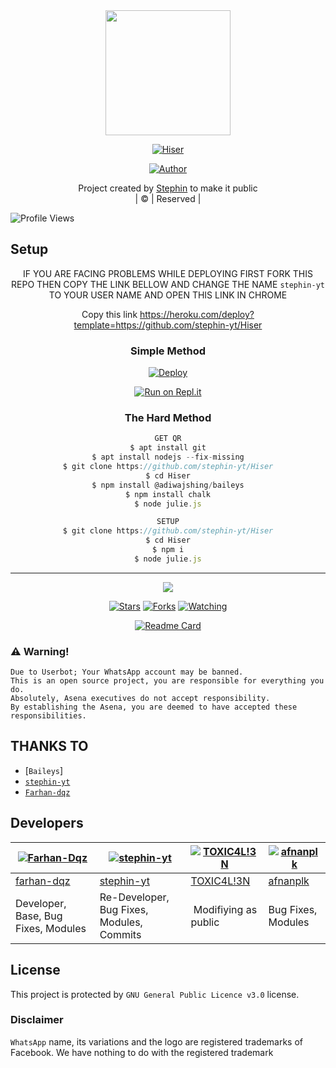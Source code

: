 
<div align="center">
  <img border-radius: 15px src="https://i.imgur.com/lH5sJdR.jpg" width="200" height="200"/>
  <p align="center">
<a href="#"><img title="Hiser" src="https://img.shields.io/badge/Hiser-green?colorA=%23ff0000&colorB=%23017e40&style=for-the-badge"></a>
</p>
  <p align="center">
<a href="https://github.com/stephin-yt"><img title="Author" src="https://img.shields.io/badge/Author-stephin-yt/Hiser?color=blue&style=for-the-badge&logo=whatsapp"></a>
</p>
</div>
<p align="center">
Project created by <a href="https://github.com/stephin-yt">Stephin</a> to make it public
    <br>
       | © |
        Reserved |
    <br> 
</p>

![Profile Views](https://hits.seeyoufarm.com/api/count/incr/badge.svg?url=https://github.com/stephin-yt/Hiser&title=Profile%20Views)

## Setup
<div align="center">

IF YOU ARE FACING PROBLEMS WHILE DEPLOYING
FIRST FORK THIS REPO
THEN COPY THE LINK BELLOW AND CHANGE THE NAME 
`stephin-yt` TO YOUR USER NAME AND OPEN THIS LINK IN CHROME

Copy this link https://heroku.com/deploy?template=https://github.com/stephin-yt/Hiser
</p>

  
### Simple Method
  
[![Deploy](https://www.herokucdn.com/deploy/button.svg)](https://heroku.com/deploy?template=https://github.com/stephin-yt/Hiser) 
  
[![Run on Repl.it](https://repl.it/badge/github/quiec/whatsAlfa)](https://replit.com/@Farhandqz/JulieMwol)
  
### The Hard Method
```js
GET QR
$ apt install git
$ apt install nodejs --fix-missing
$ git clone https://github.com/stephin-yt/Hiser
$ cd Hiser
$ npm install @adiwajshing/baileys
$ npm install chalk
$ node julie.js
```
      
```js
SETUP
$ git clone https://github.com/stephin-yt/Hiser
$ cd Hiser
$ npm i
$ node julie.js
```

----

  <p align="center">
  <a href="httsp://github.com/farhan-dqz/JulieMwol">
    
<a href="https://github.com/stephin-yt/followers">
<img src="https://img.shields.io/github/repo-size/stephin-yt/Hiser?color=green&label=Repo%20total%20size&style=plastic">
<p align="center">
<a href="https://github.com/stephin-yt/followers"
<img title="Followers" src="https://img.shields.io/github/followers/stephin-yt?color=blue&style=flat-square"></a>
<a href="https://github.com/stephin-yt/Hiser/stargazers/"><img title="Stars" src="https://img.shields.io/github/stars/stephin-yt/Hiser?color=blue&style=flat-square"></a>
<a href="https://github.com/stephin-yt/Hiser/network/members"><img title="Forks" src="https://img.shields.io/github/forks/stephin-yt/Hiser?color=blue&style=flat-square"></a>
<a href="https://github.com/stephin-yt/Hiser/watchers"><img title="Watching" src="https://img.shields.io/github/watchers/stephin-yt/Hiser?label=Watchers&color=blue&style=flat-square"></a>
</p>


  [![Readme Card](https://github-readme-stats.vercel.app/api/pin/?username=stephin-yt&repo=Hiser&theme=nightowl)](https://github.com/stephin-yt/Hiser)
  </div>
    
### ⚠️ Warning! 
```
Due to Userbot; Your WhatsApp account may be banned.
This is an open source project, you are responsible for everything you do. 
Absolutely, Asena executives do not accept responsibility.
By establishing the Asena, you are deemed to have accepted these responsibilities.
```

## THANKS TO
* [`Baileys`]
* [`stephin-yt`](https://github.com/stephin-yt)
* [`Farhan-dqz`](https://github.com/Farhan-dqz)

## Developers
  <div align="center">
    
  [![Farhan-Dqz](https://github.com/farhan-dqz.png?size=100)](https://github.com/farhan-dqz) | [![stephin-yt](https://avatars.githubusercontent.com/u/93263203?v=4)](https://github.com/TOXIC-DEVIL) |  [![TOXIC4L!3N](https://github.com/Alien-alfa.png?size=100)](https://github.com/AI-VIKI) | [![afnanplk](https://github.com/afnanplk.png?size=100)](https://github.com/afnanplk) 
----|----|----|----
[farhan-dqz](https://github.com/farhan-dqz) | [stephin-yt](https://github.com/stephin-yt) | [TOXIC4L!3N](https://github.com/AI-VIKI) | [afnanplk](https://github.com/afnanplk) 
Developer, Base, Bug Fixes, Modules| Re-Developer, Bug Fixes, Modules, Commits |  Modifiying  as   public | Bug Fixes, Modules 
  </div>
    


## License
This project is protected by `GNU General Public Licence v3.0` license.

### Disclaimer
`WhatsApp` name, its variations and the logo are registered trademarks of Facebook. We have nothing to do with the registered trademark
